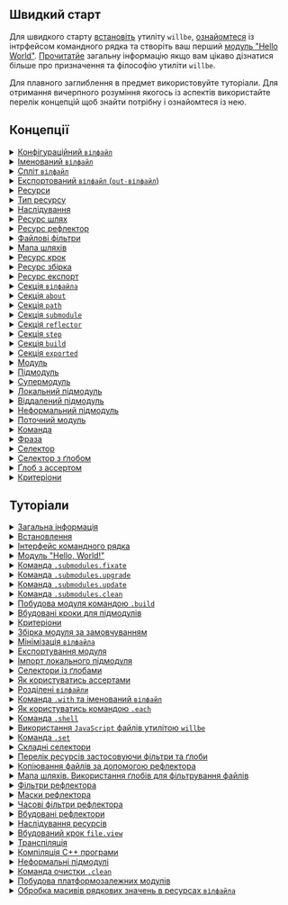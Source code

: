 ## Швидкий старт

Для швидкого старту [встановіть](<./tutorial/Installation.md>) утиліту `willbe`, [ознайомтеся](<./tutorial/CLI.md>) із інтрфейсом командного рядка та створіть ваш перший [модуль "Hello World"](<./tutorial/HelloWorld.md>). [Прочитатйе](<./tutorial/Abstract.md>) загальну інформацію якщо вам цікаво дізнатися більше про призначення та філософію утиліти `willbe`.

Для плавного заглиблення в предмет використовуйте туторіали. Для отримання вичерпного розуміння якогось із аспектів використайте перелік концепцій щоб знайти потрібну і ознайомтеся із нею.

## Концепції

<details><summary><a href="./concept/WillFile.md">
      Конфігураційний <code>вілфайл</code>
  </a></summary>
  Конфігураційний файл для опису та збірки модуля. Кожен формальний модуль має такий файл.
</details>
<details><summary><a href="./concept/WillFileNamedAndSplit.md#Іменований-вілфайл">
      Іменований <code>вілфайл</code>
  </a></summary>
  Вид <code>вілфайла</code>, що має не стандартне ім'я файлу. Дозволяє мати більше одного модуля із різними іменами файлів в одній директорії.
</details>
<details><summary><a href="./concept/WillFileNamedAndSplit.md#Спліт-вілфайл">
      Спліт <code>вілфайл</code>
  </a></summary>
  Розділення <code>вілфайла</code> на два файла - для імпорту та експорту модуля. Дозволяє розробнику розділити дані для побудови модуля і дані для використання цього модуля іншими модулями.
</details>
<details><summary><a href="./concept/WillFileExported.md#експортований-вілфайл-out-вілфайл">
      Експортований <code>вілфайл</code> (<code>out-вілфайл</code>)
  </a></summary>
  <code>Out-вілфайл</code> - різновид <code>вілфайла</code> згенерованого утилітою при експортуванні модуля. Інші модулі можуть використати даний модуль імортувавши його <code>out-вілфайл</code>.
</details>
<details><summary><a href="./concept/Structure.md#Ресурси">
      Ресурси
  </a></summary>
  Структурна і функціональна одиниця <code>вілфайла</code>. Ресурси одного типу зібрані в одній секції.
</details>
<details><summary><a href="./concept/Structure.md#Тип-ресурсу">
      Тип ресурсу
  </a></summary>
  Функціональність пов'язана із групою ресурсів, обмежена призначенням. Приклад того які бувать типи ресурів: шлях, підмодуль, крок, збірка. Кожен тип ресурів має власне призначення і обробляється утилітою по-різному.
</details>
<details><summary><a href="./concept/Inheritance.md">
      Наслідування
  </a></summary>
  Принцип опису модуля, згідно якого ресурс <code>вілфайла</code> здатний використовувати (наслідувати) значення полів інших ресурсів того ж типу.
</details>
<details><summary><a href="./concept/ResourcePath.md#Ресурс-шлях">
      Ресурс шлях
  </a></summary>
  Ресурс для визначення файлової структури модуля, що містить шляхи до файлів. Шляхи розміщаються в секції <code>path</code>.
</details>
<details><summary><a href="./concept/ResourceReflector.md#Ресурс-рефлектор">
      Ресурс рефлектор
  </a></summary>
  Ресурс секції <code>reflector</code>, спосіб опису множини файлів для виконання якоїсь операції над ними.
</details>
<details><summary><a href="./concept/ReflectorFileFilter.md">
      Файлові фільтри
  </a></summary>
  Спосіб опису умов відбору необхідних для виконання деякої операції файлів. Рефлектор містить два фільтра файлів: <code>src</code> та <code>dst</code>.
</details>
<details><summary><a href="./concept/ResourceReflector.md#Мапа-шляхів">
      Мапа шляхів
  </a></summary>
  Поле рефлектора та спосіб опису множини файлів, котрий дозволяє включити в неї безліч файлів і виключити із неї не потрібні файли за допомогою умов виключення та ґлобів. рефлектора.
</details>
<details><summary><a href="./concept/ResourceStep.md#Ресурс крок">
      Ресурс крок
  </a></summary>
  Інструкції по побудові модуля. Описують операції та бажаний результат. Збірки складаються із кроків.
</details>
<details><summary><a href="./concept/ResourceBuild.md#Ресурс-збірка">
      Ресурс збірка
  </a></summary>
  Послідовність і умови виконання процедур побудови модуля. При виконанні команди <code>will .build</code> розробник має вказати збірку, яку хоче зібрати, однозначно вибравши одну по імені або по умовам вибірки.
</details>
<details><summary><a href="./concept/ResourceBuild.md#Ресурс-експорт">
      Ресурс експорт
  </a></summary>
  Особливий вид збірки необхідний для використання даного модуля іншими розробниками та модулями. Результатом експортування модуля є згенеровані файли, зокерма <code>out-will-file</code> та архів.
</details>
<details><summary><a href="./concept/Structure.md#Секція-вілфайла">
      Секція <code>вілфайла</code>
  </a></summary>
  Вища структурна одиниця <code>вілфайла</code>, яка складається з ресурсів одного типу або полів, що описують даний модуль.
</details>
<details><summary><a href="./concept/SectionAbout.md">
      Секція <code>about</code>
  </a></summary>
  Секція містить описову інформація про модуль.
</details>
<details><summary><a href="./concept/ResourcePath.md#Секція-path">
      Секція <code>path</code>
  </a></summary>
  Секція містить перелік шляхів модуля для швидкого орієнтування в його файловій структурі.
</details>
<details><summary><a href="./concept/SectionSubmodule.md">
      Секція <code>submodule</code>
  </a></summary>
  Секція містить інформацію про підмодулі.
</details>
<details><summary><a href="./concept/ResourceReflector.md#Секція-reflector">
      Секція <code>reflector</code>
  </a></summary>
  Секція містить рефлектори - ресурси для виконання операцій над групами файлів.
</details>
<details><summary><a href="./concept/ResourceStep.md#Секція-step">
      Секція <code>step</code>
  </a></summary>
  Секція містить кроки, які можуть бути застосовані збіркою для побудови модуля.
</details>
<details><summary><a href="./concept/ResourceBuild.md#Секція-build">
      Секція <code>build</code>
  </a></summary>
  Ресурси секції (збірки) описують послідовність і умови виконання процедур створення модуля.
</details>
<details><summary><a href="./concept/SectionExported.md">
      Секція <code>exported</code>
  </a></summary>
  Секція <code>out-вілфайла</code>, програмно генерується при експортуванні модуля, містить перелік всіх експортованих файлів та використовується при імпортуванні даного модуля іншим.
</details>
<details><summary><a href="./concept/Module.md#Модуль">
      Модуль
  </a></summary>
  Модулем називається сукупність файлів, які описані в <code>вілфайлi</code>.
</details>
<details><summary><a href="./concept/Module.md#Підмодуль">
      Підмодуль
  </a></summary>
  Окремий модуль з власним конфігураційним <code>вілфайлом</code>, який використовується іншим модулем (супермодулем).
</details>
<details><summary><a href="./concept/Module.md#Супермодуль">
      Супермодуль
  </a></summary>
  Модуль, який включає в себе інші модулі (підмодулі).
</details>
<details><summary><a href="./concept/SubmodulesLocalAndRemote.md#Локальний-підмодуль">
      Локальний підмодуль
  </a></summary>
  Підмодуль, який розташовується на машині користувача.
</details>
<details><summary><a href="./concept/SubmodulesLocalAndRemote.md#Віддалений-підмодуль">
      Віддалений підмодуль
  </a></summary>
  Модуль, який знаходиться на віддаленому сервері, для використання завантажується на локальну машину.
</details>
<details><summary><a href="./concept/SubmoduleInformal.md">
      Неформальний підмодуль
  </a></summary>
  Група файлів, що не розповсюджується із <code>вілфайлом</code>. Для такого підмодуля можливо створити <code>вілфайл</code> та експортувати його самостійно.
</details>
<details><summary><a href="./concept/ModuleCurrent.md">
      Поточний модуль
  </a></summary>
  Модуль відносно якого виконуються операції. За замовчуванням цей модуль завантажується із файла <code>.will.yml</code> поточної директорії або із пари файлів <code>.im.will.yml</code> та <code>.ex.will.yml</code>.
</details>
<details><summary><a href="./concept/Command.md#Команда">
      Команда
  </a></summary>
  Рядок що містить фразу для позначення наміру розробника і дії, котрі будуть виконані утилітою по її введенні. Вводиться в інтерфейс командного рядка розробником.
</details>
<details><summary><a href="./concept/Command.md#Фраза">
      Фраза
  </a></summary>
  Слово або декілька слів, відокремлених крапкою, позначає команду, яку має виконати утиліта.
</details>
<details><summary><a href="./concept/Selector.md#Селектор">
      Селектор
  </a></summary>
  Рядок-посилання на ресурс або декілька ресурсів модуля.
</details>
<details><summary><a href="./concept/Selector.md#Селектор-з-ґлобом">
      Селектор з ґлобом
  </a></summary>
  Селектор, який для вибору ресурсу використовує пошукові шаблони - ґлоби.
</details>
<details><summary><a href="./concept/Selector.md#Ґлоб-з-ассертом">
      Ґлоб з ассертом  
  </a></summary>
  Спеціальна синтаксична конструкція, що додається до ґлоба для обмеження кількості ресурсів, що мають бути знайдені селектором із цим ґлобом.
</details>
<details><summary><a href="./concept/Criterions.md">
      Критеріони
  </a></summary>
  Елемент порівняння для відбору ресурсів.
</details>

## Туторіали

<details><summary><a href="./tutorial/Abstract.md">
      Загальна інформація
  </a></summary>
  Загальна інформація. Чим утиліта <code>willbe</code> є і чим вона не являється.
</details>
<details><summary><a href="./tutorial/Installation.md">
      Встановлення
  </a></summary>
  Процедура встановлення утиліти <code>willbe</code>.
</details>
<details><summary><a href="./tutorial/CLI.md">
      Інтерфейс командного рядка
  </a></summary>
  Як користуватися інтерфейсом командного рядка утиліти <code>willbe</code>. Застосування команд <code>.help</code> та <code>.list</code>.
</details>
<details><summary><a href="./tutorial/HelloWorld.md">
      Модуль "Hello, World!"
  </a></summary>
  Створення модуля "Hello, World!". Завантаження віддаленого підмодуля.
</details>
<details><summary><a href="./tutorial/CommandSubmodulesFixate.md">
      Команда <code>.submodules.fixate</code>
  </a></summary>
  Команда встановлення версії підмодулів в <code>вілфайлі</code> його автоматизовним перезаписом.
</details>
<details><summary><a href="./tutorial/CommandSubmodulesUpgrade.md">
      Команда <code>.submodules.upgrade</code>
  </a></summary>
  Команда апгрейду версій підмодулів автоматизовним перезаписом <code>вілфайла</code>.
</details>
<details><summary><a href="./tutorial/CommandSubmodulesUpdate.md">
      Команда <code>.submodules.update</code>
  </a></summary>
  Команда оновлення віддалених підмодулів.
</details>
<details><summary><a href="./tutorial/CommandSubmodulesClean">
      Команда <code>.submodules.clean</code>
  </a></summary>
  Команда очищення модуля від тимчасових та завантажених підмодулів.
</details>
<details><summary><a href="./tutorial/Build.md">
      Побудова модуля командою <code>.build</code>
  </a></summary>
  Побудова модуля через запуск однієї із його збірок.
</details>
<details><summary><a href="./tutorial/StepSubmodules.md">
      Вбудовані кроки для підмодулів
  </a></summary>
  Як користуватись вбудованими кроками для роботи з віддаленими підмодулями.
</details>
<details><summary><a href="./tutorial/Criterions.md">
      Критеріони
  </a></summary>
  Як використовувати критеріони для відбору ресурсів.
</details>
<details><summary><a href="./tutorial/CriterionDefault.md">
      Збірка модуля за замовчуванням
  </a></summary>
  Як побудувати збірку, що запускається без явного указання аргумента команди <code>.build</code>.
</details>
<details><summary><a href="./tutorial/WillFileMinimization.md">
      Мінімізація <code>вілфайла</code>
  </a></summary>
  Як мінімізувати <code>вілфайл</code> за допомогою розгортання критеріонами із множинними значеннями.
</details>
<details><summary><a href="./tutorial/ModuleExport.md">
      Експортування модуля
  </a></summary>
  Експортування модуля для перевикористання його іншим розробником або модулем.
</details>
<details><summary><a href="./tutorial/SubmodulesLocal.md">
      Імпорт локального підмодуля
  </a></summary>
  Використання локального підмодуля із іншого модуля (супермодуля).
</details>
<details><summary><a href="./tutorial/SelectorsWithGlob.md">
      Селектори із ґлобами
  </a></summary>
  Як користуватись селекторами з ґлобами.
</details>
<details><summary><a href="./tutorial/AssertionUsing.md">
      Як користуватись ассертами
  </a></summary>
  Як ассерти допомогають зменшити кількість помилок при розробці.
</details>
<details><summary><a href="./tutorial/WillFileSplit.md">
      Розділені <code>вілфайли</code>
  </a></summary>
  Як створити та використовувати модуль із розділеними <code>вілфайлами</code>.
</details>
<details><summary><a href="./tutorial/WillFileNamed.md">
      Команда <code>.with</code> та іменований <code>вілфайл</code>
  </a></summary>
  Як використовувати команду <code>.with</code>? Що таке іменований <code>вілфайл</code>?
</details>
<details><summary><a href="./tutorial/CommandEach.md">
      Як користуватись командою <code>.each</code>
  </a></summary>
  Команда <code>.each</code> для виконання одної дії для багатьох модулів чи підмодулів.
</details>
<details><summary><a href="./tutorial/CommandShell.md">
      Команда <code>.shell</code>
  </a></summary>
  Команда для виклику зовнішніх програм утилітою <code>willbe</code> для вибраних модулів чи підмодулів.
</details>
<details><summary><a href="./tutorial/StepJS.md">
      Використання <code>JavaScript</code> файлів утилітою <code>willbe</code>
  </a></summary>
  Як використовувати <code>JavaScript</code> файли в утиліті <code>willbe</code> для виконання складних сценаріїв побудови.
</details>
<details><summary><a href="./tutorial/CommandSet.md">
    Команда <code>.set</code>
</a></summary>
  Як користуватись командою <code>.set</code> для зміни станів утиліти, наприклад, для зміни рівня вербальності.
</details>
<details><summary><a href="./tutorial/SelectorComposite.md">
      Складні селектори
  </a></summary>
  Використання складних селекторів для відбору ресурсів із підмодулів.
</details>
<details><summary><a href="./tutorial/CommandsListSearch.md">
      Перелік ресурсів застосовуючи фільтри та ґлоби
  </a></summary>
  Як побудувати запит до утиліти та отримати перелік ресурсів застосовуючи фільтри та ґлоби.
</details>
<details><summary><a href="./tutorial/ReflectorUsing.md">
      Копіювання файлів за допомогою рефлектора
  </a></summary>
  Копіювання файлів за допомогою рефлектора, поле <code>recursive</code> рефлектора.
</details>
<details><summary><a href="./tutorial/ReflectorMapPaths.md">
      Мапа шляхів. Використання ґлобів для фільтрування файлів
  </a></summary>
  Як формуються шляхи рефлекторів та як управляти доступом до файлів і директорій в рефлекторі.
</details>
<details><summary><a href="./tutorial/ReflectorFilters.md">
      Фільтри рефлектора
  </a></summary>
  Використання фільтрів рефлектора для відбору файлів для копіювання.
</details>
<details><summary><a href="./tutorial/ReflectorMasks.md">
      Маски рефлектора
  </a></summary>
  Використання масок рефлектора для відбору файлів для копіювання.
</details>
<details><summary><a href="./tutorial/ReflectorTimeFilters.md">
      Часові фільтри рефлектора
  </a></summary>
  Як користуватись фільтрами відбору файлів по часу.
</details>
<details><summary><a href="./tutorial/ReflectorsPredefined.md">
      Вбудовані рефлектори
  </a></summary>
  Використання вбудованих рефлекторів для розбиття на версію для відлагодження і для релізу. Побудова мультизбірок.
</details>
<details><summary><a href="./tutorial/ResourceInheritance.md">
      Наслідування ресурсів
  </a></summary>
  Як користуватись наслідуванням ресурсів для перевикористання даних.
</details>
<details><summary><a href="./tutorial/StepView.md">
      Вбудований крок <code>file.view</code>
  </a></summary>
  Використання вбудованого кроку <code>file.view</code> для перегляду файлів.
</details>
<details><summary><a href="./tutorial/StepTranspile.md">
      Транспіляція
  </a></summary>
  Використання вбудованого кроку <code>files.transpile</code> для транспіляції <code>JavaScript</code> файлів або їх конкатенації.
</details>
<details><summary><a href="./tutorial/WillbeAsMake.md">
      Компіляція С++ програми
  </a></summary>
  Використання утиліти <code>willbe</code> для компіляції С++ програми.
</details>
<details><summary><a href="./tutorial/SubmoduleInformal.md">
      Неформальні підмодулі
  </a></summary>
  Імпортування неформальних підмодулів.
</details>
<details><summary><a href="./tutorial/CommandClean.md">
      Команда очистки <code>.clean</code>
  </a></summary>
  Використання команди <code>.clean</code> для очистки згенерованих та тимчасових файлів.
</details>
<details><summary><a href="./tutorial/FunctionPlatform.md">
      Побудова платформозалежних модулів
  </a></summary>
  Використання функції визначення операційної системи для побудови платформозалежних модулів.
</details>
<details><summary><a href="./tutorial/FunctionStringJoin.md">
      Обробка масивів рядкових значень в ресурсах <code>вілфайла</code>
  </a></summary>
  Як використовувати функцію об'єднання масивів рядкових значень в <code>вілфайлі</code>.
</details>
